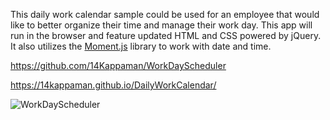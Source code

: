 
This daily work calendar sample could be used for an employee that would like to better organize their time and manage their work day.
This app will run in the browser and feature updated HTML and CSS powered by jQuery.  It also utilizes the [Moment.js](https://momentjs.com/) library to work with date and time.



https://github.com/14Kappaman/WorkDayScheduler

https://14kappaman.github.io/DailyWorkCalendar/

![WorkDayScheduler](https://user-images.githubusercontent.com/92767605/144542111-828cd2c8-f02c-49cd-9393-8edafb3885be.png)
